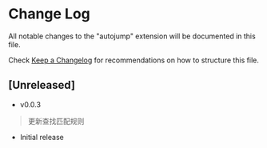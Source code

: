 # Change Log

All notable changes to the "autojump" extension will be documented in this file.

Check [Keep a Changelog](http://keepachangelog.com/) for recommendations on how to structure this file.

## [Unreleased]

- v0.0.3

> 更新查找匹配规则

- Initial release
